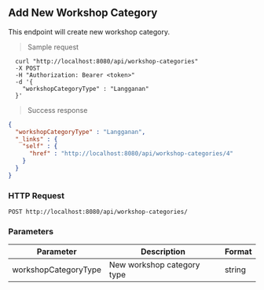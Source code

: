 ## Add New Workshop Category
This endpoint will create new workshop category.

> Sample request

```shell
  curl "http://localhost:8080/api/workshop-categories"
  -X POST
  -H "Authorization: Bearer <token>"
  -d '{
    "workshopCategoryType" : "Langganan"
  }'
```

> Success response

```json
{
  "workshopCategoryType" : "Langganan",
  "_links" : {
    "self" : {
      "href" : "http://localhost:8080/api/workshop-categories/4"
    }
  }
}
```

### HTTP Request

`POST http://localhost:8080/api/workshop-categories/`

###  Parameters

Parameter | Description | Format
--------- | ----------- | ---------
workshopCategoryType | New workshop category type | string